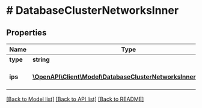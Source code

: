 # # DatabaseClusterNetworksInner

## Properties

Name | Type | Description | Notes
------------ | ------------- | ------------- | -------------
**type** | **string** | Тип сети. |
**ips** | [**\OpenAPI\Client\Model\DatabaseClusterNetworksInnerIpsInner[]**](DatabaseClusterNetworksInnerIpsInner.md) | Список IP-адресов сети. |

[[Back to Model list]](../../README.md#models) [[Back to API list]](../../README.md#endpoints) [[Back to README]](../../README.md)
